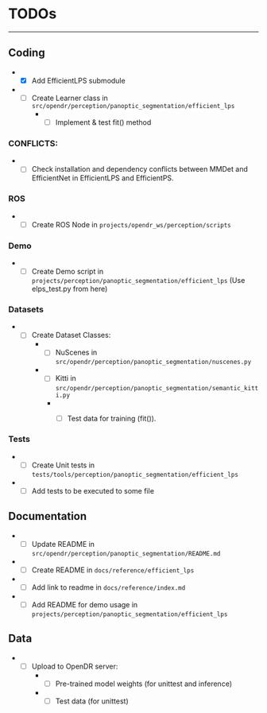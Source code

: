 # TODOs
___
## Coding
- -[X] Add EfficientLPS submodule
- -[ ] Create Learner class in `src/opendr/perception/panoptic_segmentation/efficient_lps`
    - -[ ] Implement & test fit() method
    
### CONFLICTS:
- -[ ] Check installation and dependency conflicts between MMDet and EfficientNet in EfficientLPS and EfficientPS.
### ROS
- -[ ] Create ROS Node in `projects/opendr_ws/perception/scripts`

### Demo 
- -[ ] Create Demo script in `projects/perception/panoptic_segmentation/efficient_lps` (Use elps_test.py from here)
    
### Datasets
- -[ ] Create Dataset Classes:
    - -[ ] NuScenes in `src/opendr/perception/panoptic_segmentation/nuscenes.py`
    - -[ ] Kitti in `src/opendr/perception/panoptic_segmentation/semantic_kitti.py`
      - -[ ] Test data for training (fit()).

    
### Tests
- -[ ] Create Unit tests in `tests/tools/perception/panoptic_segmentation/efficient_lps`
- -[ ] Add tests to be executed to some file

## Documentation
- -[ ] Update README in `src/opendr/perception/panoptic_segmentation/README.md`
- -[ ] Create README in `docs/reference/efficient_lps`
    
- -[ ] Add link to readme in `docs/reference/index.md`
    
- -[ ] Add README for demo usage in `projects/perception/panoptic_segmentation/efficient_lps`

## Data
- -[ ] Upload to OpenDR server:
    - -[ ] Pre-trained model weights (for unittest and inference)
    - -[ ] Test data (for unittest)